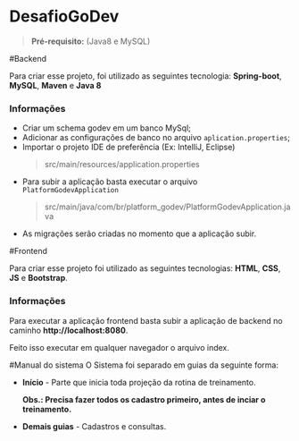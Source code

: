 # DesafioGoDev

> **Pré-requisito:** (Java8 e MySQL)

#Backend

Para criar esse projeto, foi utilizado as seguintes tecnologia:
**Spring-boot**, **MySQL**, **Maven** e **Java 8**

### Informações
*   Criar um schema godev em um banco MySql;
*   Adicionar as configurações de banco no arquivo `aplication.properties`;
*   Importar o projeto IDE de preferência (Ex: IntelliJ, Eclipse)
    > src/main/resources/application.properties
*   Para subir a aplicação basta executar o arquivo `PlatformGodevApplication`
    > src/main/java/com/br/platform_godev/PlatformGodevApplication.java
*   As migrações serão criadas no momento que a aplicação subir.

#Frontend

Para criar esse projeto foi utilizado as seguintes tecnologias:
**HTML**, **CSS**, **JS** e **Bootstrap**.

### Informações
Para executar a aplicação frontend basta subir a aplicação de backend no caminho **http://localhost:8080**.

Feito isso executar em qualquer navegador o arquivo index.


#Manual do sistema
O Sistema foi separado em guias da seguinte forma:

*   **Início** - Parte que inicia toda projeção da rotina de treinamento.

    **Obs.: Precisa fazer todos os cadastro primeiro, antes de inciar o treinamento.**

*   **Demais guias** - Cadastros e consultas.



